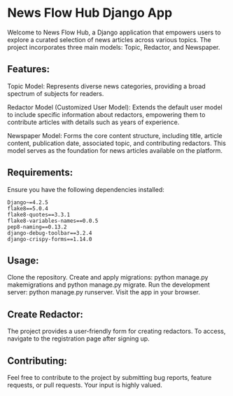 # News Flow Hub Django App

Welcome to News Flow Hub, a Django application that empowers users to explore a curated selection of news articles across various topics. The project incorporates three main models: Topic, Redactor, and Newspaper.

## Features:
Topic Model: Represents diverse news categories, providing a broad spectrum of subjects for readers.

Redactor Model (Customized User Model): Extends the default user model to include specific information about redactors, empowering them to contribute articles with details such as years of experience.

Newspaper Model: Forms the core content structure, including title, article content, publication date, associated topic, and contributing redactors. This model serves as the foundation for news articles available on the platform.

## Requirements:
Ensure you have the following dependencies installed:
```shell
Django~=4.2.5
flake8==5.0.4
flake8-quotes==3.3.1
flake8-variables-names==0.0.5
pep8-naming==0.13.2
django-debug-toolbar==3.2.4
django-crispy-forms==1.14.0
```
## Usage:
Clone the repository.
Create and apply migrations: python manage.py makemigrations and python manage.py migrate.
Run the development server: python manage.py runserver.
Visit the app in your browser.


## Create Redactor:
The project provides a user-friendly form for creating redactors. To access, navigate to the registration page after signing up.

## Contributing:
Feel free to contribute to the project by submitting bug reports, feature requests, or pull requests. Your input is highly valued.